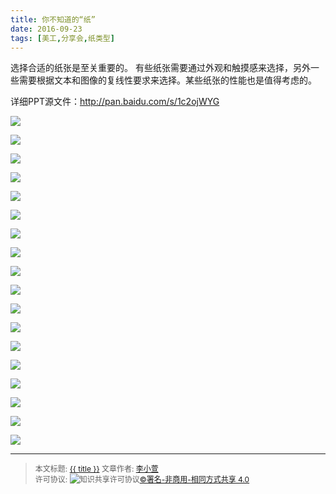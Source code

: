 ```yaml
---
title: 你不知道的“纸”
date: 2016-09-23
tags: [美工,分享会,纸类型]
---
```


选择合适的纸张是至关重要的。
有些纸张需要通过外观和触摸感来选择，另外一些需要根据文本和图像的复线性要求来选择。某些纸张的性能也是值得考虑的。

详细PPT源文件：http://pan.baidu.com/s/1c2ojWYG

<!--more-->


![](http://ww4.sinaimg.cn/mw690/006rmJyDgw1f88eq1mjuij30iy0e30t1.jpg)

![](http://ww3.sinaimg.cn/mw690/006rmJyDgw1f88eo3szaej30ix0e7wf4.jpg)

![](http://ww3.sinaimg.cn/mw690/006rmJyDgw1f88eo4j8cgj30ix0e6t9e.jpg)

![](http://ww4.sinaimg.cn/mw690/006rmJyDgw1f88eo5ghk7j30ix0e6my4.jpg)

![](http://ww1.sinaimg.cn/mw690/006rmJyDgw1f88eo683yqj30ix0e73z1.jpg)

![](http://ww1.sinaimg.cn/mw690/006rmJyDgw1f88eo7d36cj30ix0e7q3q.jpg)

![](http://ww3.sinaimg.cn/mw690/006rmJyDgw1f88eo89e2xj30iv0e7gm8.jpg)

![](http://ww2.sinaimg.cn/mw690/006rmJyDgw1f88eo928jgj30ix0e6q3m.jpg)

![](http://ww4.sinaimg.cn/mw690/006rmJyDgw1f88eo9ook3j30ix0e6wf4.jpg)

![](http://ww4.sinaimg.cn/mw690/006rmJyDgw1f88eoag3cqj30iy0e7aal.jpg)

![](http://ww2.sinaimg.cn/mw690/006rmJyDgw1f88eob1ak1j30iw0e63z3.jpg)

![](http://ww4.sinaimg.cn/mw690/006rmJyDgw1f88eodvamjj30ix0e3q3o.jpg)

![](http://ww3.sinaimg.cn/mw690/006rmJyDgw1f88eoeio0gj30iv0e8dgo.jpg)

![](http://ww2.sinaimg.cn/mw690/006rmJyDgw1f88eofkwwoj30iv0e7dgk.jpg)

![](http://ww3.sinaimg.cn/mw690/006rmJyDgw1f88eog658wj30iv0e7aat.jpg)

![](http://ww2.sinaimg.cn/mw690/006rmJyDgw1f88eogyn9pj30ix0e5t96.jpg)

![](http://ww1.sinaimg.cn/mw690/006rmJyDgw1f88eohs75xj30iw0e5q3y.jpg)

![](http://ww2.sinaimg.cn/mw690/006rmJyDgw1f88eoig0o3j30ix0e7ab3.jpg)



------

> <span style="font-size:12px">本文标题: <a href="{{ permalink }}">{{ title }}</a>
> 文章作者: <a href="http://itxiehui.github.io/">李小萱</a>  
> 许可协议: <img alt="知识共享许可协议" style="border-width:0" src="https://i.creativecommons.org/l/by-nc-sa/4.0/80x15.png" /><a rel="license" href="http://creativecommons.org/licenses/by-nc-sa/4.0/">©署名-非商用-相同方式共享 4.0</a></span>

